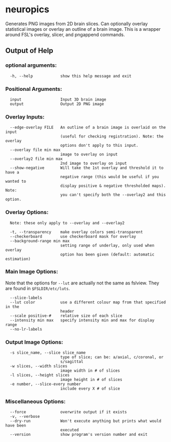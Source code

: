 neuropics
=========

Generates PNG images from 2D brain slices. Can optionally overlay statistical images or overlay an outline of a brain image. This is a wrapper around FSL's overlay, slicer, and pngappend commands.

## Output of Help

### optional arguments:

```
  -h, --help            show this help message and exit
```

### Positional Arguments:

```
  input                 Input 3D brain image
  output                Output 2D PNG image
```

### Overlay Inputs:

```
  --edge-overlay FILE   An outline of a brain image is overlaid on the input
                        (useful for checking registration). Note: the overlay
                        options don't apply to this input.
  --overlay file min max
                        image to overlay on input
  --overlay2 file min max
                        2nd image to overlay on input
  --show-negative       Will take the 1st overlay and threshold it to have a
                        negative range (this would be useful if you wanted to
                        display positive & negative thresholded maps). Note:
                        you can't specify both the --overlay2 and this option.
```

### Overlay Options:

```
  Note: these only apply to --overlay and --overlay2

  -t, --transparency    make overlay colors semi-transparent
  --checkerboard        use checkerboard mask for overlay
  --background-range min max
                        setting range of underlay, only used when overlay
                        option has been given (default: automatic estimation)
```

### Main Image Options:

Note that the options for `--lut` are actually not the same as fslview. They are found in `$FSLDIR/etc/luts`.

```
  --slice-labels
  --lut color           use a different colour map from that specified in the
                        header
  --scale positive-#    relative size of each slice
  --intensity min max   specify intensity min and max for display range
  --no-lr-labels
```

### Output Image Options:

```
  -s slice_name, --slice slice_name
                        type of slice; can be: a/axial, c/coronal, or
                        s/sagittal
  -w slices, --width slices
                        image width in # of slices
  -l slices, --height slices
                        image height in # of slices
  -e number, --slice-every number
                        include every X # of slice
```

### Miscellaneous Options:

```
  --force               overwrite output if it exists
  -v, --verbose
  --dry-run             Won't execute anything but prints what would have been
                        executed
  --version             show program's version number and exit
```
